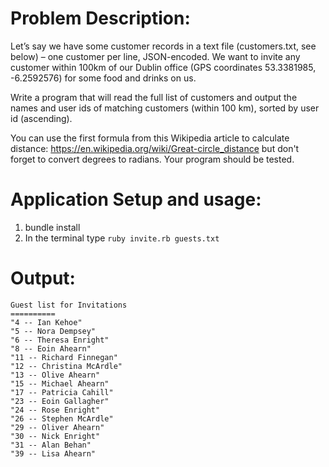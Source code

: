 Problem Description:
=====================

Let’s say we have some customer records in a text file (customers.txt, see below) – one customer per line, JSON-encoded. We want to invite any customer within 100km of our Dublin office (GPS coordinates 53.3381985, -6.2592576) for some food and drinks on us.

Write a program that will read the full list of customers and output the names and user ids of matching customers (within 100 km), sorted by user id (ascending).

You can use the first formula from this Wikipedia article to calculate distance: https://en.wikipedia.org/wiki/Great-circle_distance but don't forget to convert degrees to radians. Your program should be tested.

Application Setup and usage:
=============================

1. bundle install
2. In the terminal type ``` ruby invite.rb guests.txt ```

Output:
=======

```
Guest list for Invitations
==========
"4 -- Ian Kehoe"
"5 -- Nora Dempsey"
"6 -- Theresa Enright"
"8 -- Eoin Ahearn"
"11 -- Richard Finnegan"
"12 -- Christina McArdle"
"13 -- Olive Ahearn"
"15 -- Michael Ahearn"
"17 -- Patricia Cahill"
"23 -- Eoin Gallagher"
"24 -- Rose Enright"
"26 -- Stephen McArdle"
"29 -- Oliver Ahearn"
"30 -- Nick Enright"
"31 -- Alan Behan"
"39 -- Lisa Ahearn"

```